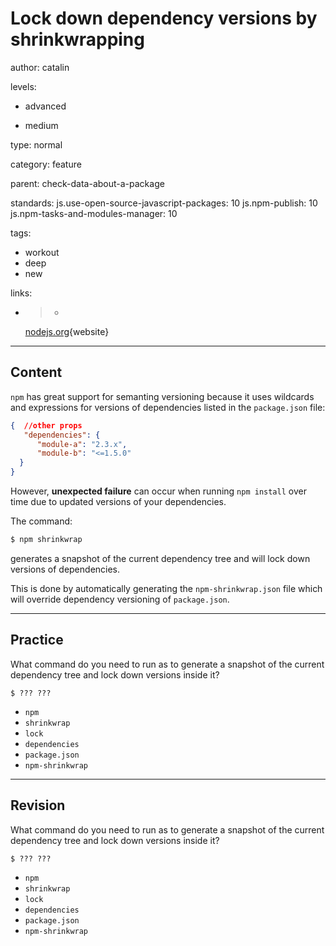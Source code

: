 # Lock down dependency versions by shrinkwrapping
author: catalin

levels:

  - advanced

  - medium

type: normal

category: feature

parent: check-data-about-a-package

standards:
  js.use-open-source-javascript-packages: 10
  js.npm-publish: 10
  js.npm-tasks-and-modules-manager: 10

tags:
  - workout
  - deep
  - new

links:

  - >-
    [nodejs.org](https://nodejs.org/en/blog/npm/managing-node-js-dependencies-with-shrinkwrap/){website}


---
## Content

`npm` has great support for semanting versioning because it uses wildcards and expressions for versions of dependencies listed in the `package.json` file:
```json
{  //other props
   "dependencies": {
      "module-a": "2.3.x",
      "module-b": "<=1.5.0"
  }
}
```
However, **unexpected failure** can occur when running `npm install` over time due to updated versions of your dependencies.

The command:
```bash
$ npm shrinkwrap
```
generates a snapshot of the current dependency tree and will lock down versions of dependencies.

This is done by automatically generating the `npm-shrinkwrap.json` file which will override dependency versioning of `package.json`.

---
## Practice

What command do you need to run as to generate a snapshot of the current dependency tree and lock down versions inside it?

```
$ ??? ???
```

* `npm`
* `shrinkwrap`
* `lock`
* `dependencies`
* `package.json`
* `npm-shrinkwrap`

---
## Revision

What command do you need to run as to generate a snapshot of the current dependency tree and lock down versions inside it?

```
$ ??? ???
```

* `npm`
* `shrinkwrap`
* `lock`
* `dependencies`
* `package.json`
* `npm-shrinkwrap`
